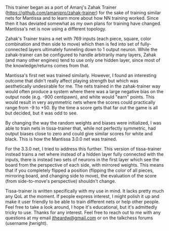 This trainer began as a port of Amanj's Zahak Trainer (https://github.com/amanjpro/zahak-trainer) for the sake of training similar nets for Mantissa and to learn more about how NN training worked.  Since then it has deviated somewhat as my own plans for training have changed.  Mantissa's net is now using a different topology.

Zahak's Trainer trains a net with 769 inputs (each piece, square, color combination and then side to move) which then is fed into set of fully-connected layers ultimately funneling down to 1 output neuron.  While the zahak-trainer can be configured to handle arbitrarily many layers, Zahak (and many other engines) tend to use only one hidden layer, since most of the knowledge/returns comes from that.

Mantissa's first net was trained similarly.  However, I found an interesting outcome that didn't really affect playing strength but which was aesthetically undesirable for me.  The nets trained in the zahak-trainer way would often produce a system where there was a large negative bias on the output node (e.g. -900 centipawn), and white would "earn" points.  This would result in very asymmetric nets where the scores could practically range from -9 to +50.  By the time a score gets that far out the game is all but decided, but it was odd to see.

By changing the way the random weights and biases were initialized, I was able to train nets in tissa-trainer that, while not perfectly symmetric, had output biases close to zero and could give similar scores for white and black.  This is how the Mantissa 3.0.0 net was trained.

For the 3.3.0 net, I tried to address this further.  This version of tissa-trainer instead trains a net where instead of a hidden layer fully connected with the inputs, there is instead two sets of neurons in the first layer which see the board from the perspective of each side, with mirrored weights.  This means that if you completely flipped a position (flipping the color of all pieces, mirroring board, and changing side to move), the evaluation of the score (from side-to-move's perspective) shouldn't change.

Tissa-trainer is written specifically with my use in mind.  It lacks pretty much any QoL at the moment.  If people express interest, I might polish it up and make it user friendly to be able to train different nets or help other people.  Feel free to take a look around, I hope it's educational, but it's admittedly tricky to use.  Thanks for any interest.  Feel free to reach out to me with any questions at my email jtheardw@gmail.com or on the talkchess forums (username jtwright).
